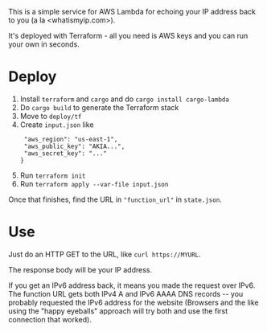 This is a simple service for AWS Lambda for echoing your IP address back to you (a la <whatismyip.com>).

It's deployed with Terraform - all you need is AWS keys and you can run your own in seconds.

# Deploy

1. Install `terraform` and `cargo` and do `cargo install cargo-lambda`
2. Do `cargo build` to generate the Terraform stack
3. Move to `deploy/tf`
4. Create `input.json` like
   ```{
    "aws_region": "us-east-1",
    "aws_public_key": "AKIA...",
    "aws_secret_key": "..."
   }
   ```
5. Run `terraform init`
6. Run `terraform apply --var-file input.json`

Once that finishes, find the URL in `"function_url"` in `state.json`.

# Use

Just do an HTTP GET to the URL, like `curl https://MYURL`.

The response body will be your IP address.

If you get an IPv6 address back, it means you made the request over IPv6. The function URL gets both IPv4 A and IPv6 AAAA DNS records -- you probably requested the IPv6 address for the website (Browsers and the like using the "happy eyeballs" approach will try both and use the first connection that worked).
